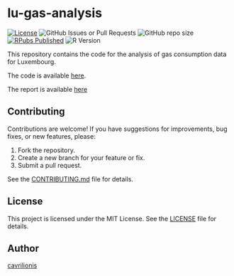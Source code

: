 # lu-gas-analysis

[![License](https://img.shields.io/badge/license-MIT-blue.svg)](LICENSE)
![GitHub Issues or Pull Requests](https://img.shields.io/github/issues/cavrilionis/lu-gas-analysis?color=blue&logo=GitHub)
![GitHub repo size](https://img.shields.io/github/repo-size/cavrilionis/lu-gas-analysis?logo=GitHub)
[![RPubs Published](https://img.shields.io/badge/RPubs-Published-blue)](https://rpubs.com/avrilionis/lu-gas-analysis)
![R Version](https://img.shields.io/badge/R-4.2.3-blue?logo=R)

This repository contains the code for the analysis of gas consumption data for Luxembourg.

The code is available [here](./R/).

The report is available [here]()

## Contributing

Contributions are welcome! If you have suggestions for improvements, bug fixes, or new features, please:

1.  Fork the repository.
2.  Create a new branch for your feature or fix.
3.  Submit a pull request.

See the [CONTRIBUTING.md](CONTRIBUTING.md) file for details.

## License

This project is licensed under the MIT License. See the [LICENSE](LICENSE) file for details.

## Author

[cavrilionis](https://github.com/cavrilionis)

